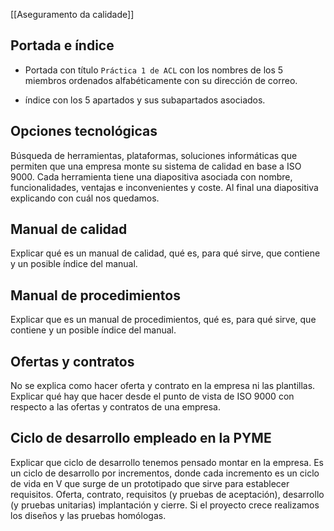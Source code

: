 [[Aseguramento da calidade]]

## Portada e índice
+ Portada con título `Práctica 1 de ACL` con los nombres de los 5 miembros ordenados alfabéticamente con su dirección de correo.

+ índice con los 5 apartados y sus subapartados asociados.

## Opciones tecnológicas
Búsqueda de herramientas, plataformas, soluciones informáticas que permiten que una empresa monte su sistema de calidad en base a ISO 9000. Cada herramienta tiene una diapositiva asociada con nombre, funcionalidades, ventajas e inconvenientes y coste. Al final una diapositiva explicando con cuál nos quedamos.

## Manual de calidad
Explicar qué es un manual de calidad, qué es, para qué sirve, que contiene y un posible índice del manual.

## Manual de procedimientos
Explicar que es un manual de procedimientos, qué es, para qué sirve, que contiene y un posible índice del manual.

## Ofertas y contratos
No se explica como hacer oferta y contrato en la empresa ni las plantillas. Explicar qué hay que hacer desde el punto de vista de ISO 9000 con respecto a las ofertas y contratos de una empresa. 

## Ciclo de desarrollo empleado en la PYME
Explicar que ciclo de desarrollo tenemos pensado montar en la empresa. Es un ciclo de desarrollo por incrementos, donde cada incremento es un ciclo de vida en V que surge de un prototipado que sirve para establecer requisitos. Oferta, contrato, requisitos (y pruebas de aceptación), desarrollo (y pruebas unitarias) implantación y cierre. Si el proyecto crece realizamos los diseños y las pruebas homólogas.